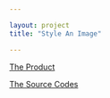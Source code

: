 ```yaml
---

layout: project
title: "Style An Image"

---
```


[The Product](https://wycodebook.github.io/GoogleFrontEnd-Phase1-StyleAImage/)

[The Source Codes](https://github.com/WYCodeBook/GoogleFrontEnd-Phase1-StyleAImage)
